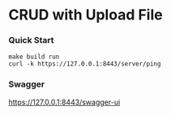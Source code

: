 # CRUD with Upload File

### Quick Start

```
make build run
curl -k https://127.0.0.1:8443/server/ping
```

### Swagger

https://127.0.0.1:8443/swagger-ui
